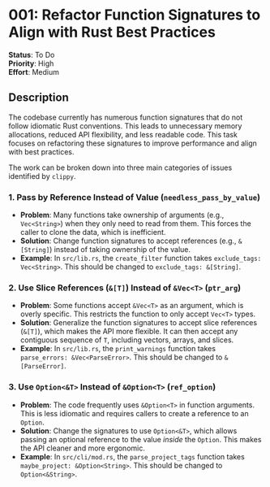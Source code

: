 # 001: Refactor Function Signatures to Align with Rust Best Practices

**Status**: To Do  
**Priority**: High  
**Effort**: Medium

## Description

The codebase currently has numerous function signatures that do not follow idiomatic Rust conventions. This leads to unnecessary memory allocations, reduced API flexibility, and less readable code. This task focuses on refactoring these signatures to improve performance and align with best practices.

The work can be broken down into three main categories of issues identified by `clippy`.

### 1. Pass by Reference Instead of Value (`needless_pass_by_value`)

-   **Problem**: Many functions take ownership of arguments (e.g., `Vec<String>`) when they only need to read from them. This forces the caller to clone the data, which is inefficient.
-   **Solution**: Change function signatures to accept references (e.g., `&[String]`) instead of taking ownership of the value.
-   **Example**: In `src/lib.rs`, the `create_filter` function takes `exclude_tags: Vec<String>`. This should be changed to `exclude_tags: &[String]`.

### 2. Use Slice References (`&[T]`) Instead of `&Vec<T>` (`ptr_arg`)

-   **Problem**: Some functions accept `&Vec<T>` as an argument, which is overly specific. This restricts the function to only accept `Vec<T>` types.
-   **Solution**: Generalize the function signatures to accept slice references (`&[T]`), which makes the API more flexible. It can then accept any contiguous sequence of `T`, including vectors, arrays, and slices.
-   **Example**: In `src/lib.rs`, the `print_warnings` function takes `parse_errors: &Vec<ParseError>`. This should be changed to `&[ParseError]`.

### 3. Use `Option<&T>` Instead of `&Option<T>` (`ref_option`)

-   **Problem**: The code frequently uses `&Option<T>` in function arguments. This is less idiomatic and requires callers to create a reference to an `Option`.
-   **Solution**: Change the signatures to use `Option<&T>`, which allows passing an optional reference to the value *inside* the `Option`. This makes the API cleaner and more ergonomic.
-   **Example**: In `src/cli/mod.rs`, the `parse_project_tags` function takes `maybe_project: &Option<String>`. This should be changed to `Option<&String>`.
